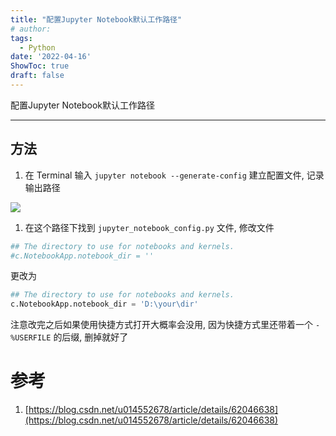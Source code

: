 ```yaml
---
title: "配置Jupyter Notebook默认工作路径"
# author: 
tags:
  - Python
date: '2022-04-16'
ShowToc: true
draft: false
---
```


配置Jupyter Notebook默认工作路径
<!--more-->

---

## 方法

1. 在 Terminal 输入 `jupyter notebook --generate-config` 建立配置文件, 记录输出路径

![](https://dynais-imh-hub.oss-cn-hangzhou.aliyuncs.com/img/202204162208323.png#center)


1. 在这个路径下找到 `jupyter_notebook_config.py` 文件, 修改文件

```python
## The directory to use for notebooks and kernels.
#c.NotebookApp.notebook_dir = ''
```

更改为

```python
## The directory to use for notebooks and kernels.
c.NotebookApp.notebook_dir = 'D:\your\dir'
```

注意改完之后如果使用快捷方式打开大概率会没用, 因为快捷方式里还带着一个 `-%USERFILE` 的后缀, 删掉就好了

# 参考

1. [https://blog.csdn.net/u014552678/article/details/62046638](https://blog.csdn.net/u014552678/article/details/62046638)